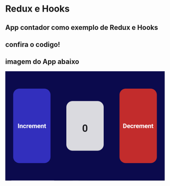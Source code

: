 # Redux e Hooks
## App contador como exemplo de Redux e Hooks
## confira o codigo!
## imagem do App abaixo

![](https://github.com/JoaoVitorFerreiraJ/Redux-e-Hooks/blob/master/ReduxHooks.PNG)


